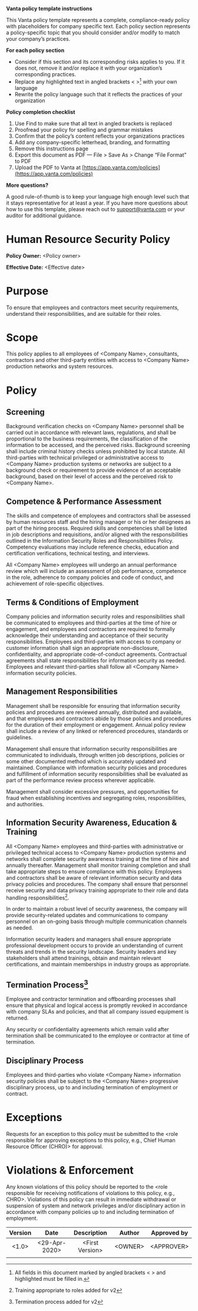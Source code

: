 **Vanta policy template instructions**

This Vanta policy template represents a complete, compliance-ready policy with placeholders for company specific text. Each policy section represents a policy-specific topic that you should consider and/or modify to match your company’s practices.

**For each policy section**

* Consider if this section and its corresponding risks applies to you. If it does not, remove it and/or replace it with your organization’s corresponding practices.  
* Replace any highlighted text in angled brackets \< \>[^1] with your own language  
* Rewrite the policy language such that it reflects the practices of your organization

**Policy completion checklist**

1. Use Find to make sure that all text in angled brackets is replaced  
2. Proofread your policy for spelling and grammar mistakes  
3. Confirm that the policy’s content reflects your organizations practices  
4. Add any company-specific letterhead, branding, and formatting  
5. Remove this instructions page  
6. Export this document as PDF — File \> Save As \> Change “File Format” to PDF  
7. Upload the PDF to Vanta at [https://app.vanta.com/policies](https://app.vanta.com/policies)

**More questions?**

A good rule-of-thumb is to keep your language high enough level such that it stays representative for at least a year. If you have more questions about how to use this template, please reach out to [support@vanta.com](mailto:support@vanta.com) or your auditor for additional guidance.

# **Human Resource Security Policy** 

**Policy Owner:** \<Policy owner\>

**Effective Date:** \<Effective date\> 

# **Purpose** 

To ensure that employees and contractors meet security requirements, understand their responsibilities, and are suitable for their roles.

# **Scope** 

This policy applies to all employees of \<Company Name\>, consultants, contractors and other third-party entities with access to \<Company Name\> production networks and system resources.

# **Policy**

## **Screening**

Background verification checks on \<Company Name\> personnel shall be carried out in accordance with relevant laws, regulations, and shall be proportional to the business requirements, the classification of the information to be accessed, and the perceived risks. Background screening shall include criminal history checks unless prohibited by local statute. All third-parties with technical privileged or administrative access to \<Company Name\> production systems or networks are subject to a background check or requirement to provide evidence of an acceptable background, based on their level of access and the perceived risk to \<Company Name\>.

## **Competence & Performance Assessment**

The skills and competence of employees and contractors shall be assessed by human resources staff and the hiring manager or his or her designees as part of the hiring process. Required skills and competencies shall be listed in job descriptions and requisitions, and/or aligned with the responsibilities outlined in the Information Security Roles and Responsibilities Policy. Competency evaluations may include reference checks, education and certification verifications, technical testing, and interviews.

All \<Company Name\> employees will undergo an annual performance review which will include an assessment of job performance, competence in the role, adherence to company policies and code of conduct, and achievement of role-specific objectives.

## **Terms & Conditions of Employment**

Company policies and information security roles and responsibilities shall be communicated to employees and third-parties at the time of hire or engagement, and employees and contractors are required to formally acknowledge their understanding and acceptance of their security responsibilities. Employees and third-parties with access to company or customer information shall sign an appropriate non-disclosure, confidentiality, and appropriate code-of-conduct agreements. Contractual agreements shall state responsibilities for information security as needed. Employees and relevant third-parties shall follow all \<Company Name\> information security policies.

## **Management Responsibilities**

Management shall be responsible for ensuring that information security policies and procedures are reviewed annually, distributed and available, and that employees and contractors abide by those policies and procedures for the duration of their employment or engagement. Annual policy review shall include a review of any linked or referenced procedures, standards or guidelines.

Management shall ensure that information security responsibilities are communicated to individuals, through written job descriptions, policies or some other documented method which is accurately updated and maintained. Compliance with information security policies and procedures and fulfillment of information security responsibilities shall be evaluated as part of the performance review process wherever applicable.

Management shall consider excessive pressures, and opportunities for fraud when establishing incentives and segregating roles, responsibilities, and authorities.

## **Information Security Awareness, Education & Training**

All \<Company Name\> employees and third-parties with administrative or privileged technical access to \<Company Name\> production systems and networks shall complete security awareness training at the time of hire and annually thereafter. Management shall monitor training completion and shall take appropriate steps to ensure compliance with this policy. Employees and contractors shall be aware of relevant information security and data privacy policies and procedures. The company shall ensure that personnel receive security and data privacy training appropriate to their role and data handling responsibilities[^2].

In order to maintain a robust level of security awareness, the company will provide security-related updates and communications to company personnel on an on-going basis through multiple communication channels as needed.

Information security leaders and managers shall ensure appropriate professional development occurs to provide an understanding of current threats and trends in the security landscape. Security leaders and key stakeholders shall attend trainings, obtain and maintain relevant certifications, and maintain memberships in industry groups as appropriate.

## **Termination Process[^3]**

Employee and contractor termination and offboarding processes shall ensure that physical and logical access is promptly revoked in accordance with company SLAs and policies, and that all company issued equipment is returned.

Any security or confidentiality agreements which remain valid after termination shall be communicated to the employee or contractor at time of termination.

## **Disciplinary Process**

Employees and third-parties who violate \<Company Name\> information security policies shall be subject to the \<Company Name\> progressive disciplinary process, up to and including termination of employment or contract.

# **Exceptions**

Requests for an exception to this policy must be submitted to the \<role responsible for approving exceptions to this policy, e.g., Chief Human Resource Officer (CHRO)\> for approval.

# **Violations & Enforcement**

Any known violations of this policy should be reported to the \<role responsible for receiving notifications of violations to this policy, e.g., CHRO\>. Violations of this policy can result in immediate withdrawal or suspension of system and network privileges and/or disciplinary action in accordance with company policies up to and including termination of employment.

| Version | Date | Description | Author | Approved by |
| :---: | :---: | :---: | :---: | :---: |
| \<1.0\> | \<29-Apr-2020\> | \<First Version\> | \<OWNER\> | \<APPROVER\> |
|  |  |  |  |  |

[^1]:  All fields in this document marked by angled brackets \< \> and highlighted must be filled in.

[^2]:  Training appropriate to roles added for v2

[^3]:  Termination process added for v2